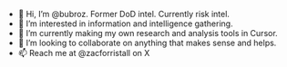 - 👋 Hi, I’m @bubroz. Former DoD intel. Currently risk intel.
- 👀 I’m interested in information and intelligence gathering.
- 🌱 I’m currently making my own research and analysis tools in Cursor.
- 🚀 I’m looking to collaborate on anything that makes sense and helps.
- 📫 Reach me at @zacforristall on X

<!---
bubroz/bubroz is a ✨ special ✨ repository because its `README.md` (this file) appears on your GitHub profile.
You can click the Preview link to take a look at your changes.
--->
